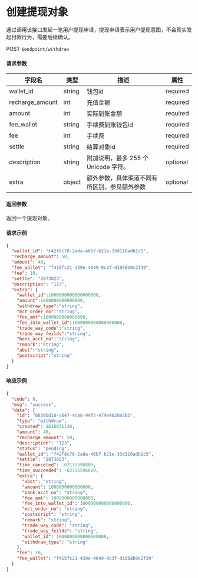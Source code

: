 # 创建提现对象

通过调用该接口发起一笔用户提现申请，提现申请表示用户提现意图，不会真实发起付款行为，需要后续确认。

POST `$endpoint/withdraw`

#### 请求参数

| 字段名         | 类型        | 描述                                                         | 属性          |
| -------------- | ----------- | ------------------------------------------------------------ | ------------- |
| wallet_id          | string | 钱包id                                  | required |
| recharge_amount          | int | 充值金额                                  | required |
| amount          | int | 实际到账金额                                  | required |
| fee_wallet          | string | 手续费到账钱包id                                  | required |
| fee          | int | 手续费                                  | required |
| settle          | string | 结算对象id                                   | required |
| description     | string | 附加说明，最多 255 个 Unicode 字符。         | optional |
| extra           | object      | 额外参数，具体渠道不同有所区别，参见额外参数                 | optional      |

#### 返回参数

返回一个提现对象。

#### 请求示例


```json
{
  "wallet_id": "f42f8c78-2ada-46b7-b21e-33d116adb1c5",
  "recharge_amount": 50,
  "amount": 40,
  "fee_wallet": "f415fc21-439e-4649-9c3f-d1058b9c2f39",
  "fee": 10,
  "settle": "2873823",
  "description": "123",
  "extra": {
    "wallet_id":1000000000000000000,
    "amount":1000000000000000,
    "withdraw_type":"string",
    "mct_order_no":"string",
    "fee_amt":1000000000000000,
    "fee_into_wallet_id":1000000000000000000,
    "trade_way_code":"string",
    "trade_way_feilds":"string",
    "bank_acct_no":"string",
    "remark":"string",
    "abst":"string",
    "postscript":"string"
  }
}
```

#### 响应示例

```json
{
  "code": 0,
  "msg": "success",
  "data": {
    "id": "8836bd10-c647-4ca8-94f2-479e4620a5b5",
    "type": "withdraw",
    "created": 1616031136,
    "amount": 40,
    "recharge_amount": 50,
    "description": "123",
    "status": "pending",
    "wallet_id": "f42f8c78-2ada-46b7-b21e-33d116adb1c5",
    "settle": "2873823",
    "time_canceled": -62135596800,
    "time_succeeded": -62135596800,
    "extra": {
      "abst": "string",
      "amount": 1000000000000000,
      "bank_acct_no": "string",
      "fee_amt": 1000000000000000,
      "fee_into_wallet_id": 1000000000000000000,
      "mct_order_no": "string",
      "postscript": "string",
      "remark": "string",
      "trade_way_code": "string",
      "trade_way_feilds": "string",
      "wallet_id": 1000000000000000000,
      "withdraw_type": "string"
    },
    "fee": 10,
    "fee_wallet": "f415fc21-439e-4649-9c3f-d1058b9c2f39"
  }
}
```
